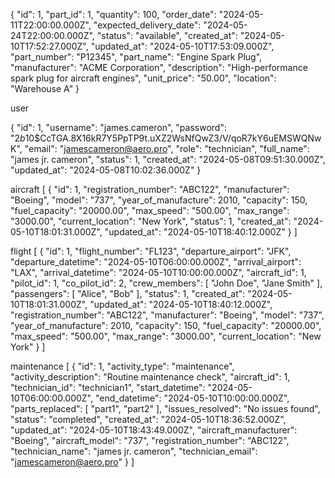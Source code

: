 {
  "id": 1,
  "part_id": 1,
  "quantity": 100,
  "order_date": "2024-05-11T22:00:00.000Z",
  "expected_delivery_date": "2024-05-24T22:00:00.000Z",
  "status": "available",
  "created_at": "2024-05-10T17:52:27.000Z",
  "updated_at": "2024-05-10T17:53:09.000Z",
  "part_number": "P12345",
  "part_name": "Engine Spark Plug",
  "manufacturer": "ACME Corporation",
  "description": "High-performance spark plug for aircraft engines",
  "unit_price": "50.00",
  "location": "Warehouse A"
}

user

{
  "id": 1,
  "username": "james.cameron",
  "password": "$2b$10$CcTGA.8X16kR7Y5PpTP9t.uXZ2WsNfQwZ3/V/qoR7kY6uEMSWQNwK",
  "email": "jamescameron@aero.pro",
  "role": "technician",
  "full_name": "james jr. cameron",
  "status": 1,
  "created_at": "2024-05-08T09:51:30.000Z",
  "updated_at": "2024-05-08T10:02:36.000Z"
}

aircraft
[
  {
    "id": 1,
    "registration_number": "ABC122",
    "manufacturer": "Boeing",
    "model": "737",
    "year_of_manufacture": 2010,
    "capacity": 150,
    "fuel_capacity": "20000.00",
    "max_speed": "500.00",
    "max_range": "3000.00",
    "current_location": "New York",
    "status": 1,
    "created_at": "2024-05-10T18:01:31.000Z",
    "updated_at": "2024-05-10T18:40:12.000Z"
  }
]

flight
[
  {
    "id": 1,
    "flight_number": "FL123",
    "departure_airport": "JFK",
    "departure_datetime": "2024-05-10T06:00:00.000Z",
    "arrival_airport": "LAX",
    "arrival_datetime": "2024-05-10T10:00:00.000Z",
    "aircraft_id": 1,
    "pilot_id": 1,
    "co_pilot_id": 2,
    "crew_members": [
      "John Doe",
      "Jane Smith"
    ],
    "passengers": [
      "Alice",
      "Bob"
    ],
    "status": 1,
    "created_at": "2024-05-10T18:01:31.000Z",
    "updated_at": "2024-05-10T18:40:12.000Z",
    "registration_number": "ABC122",
    "manufacturer": "Boeing",
    "model": "737",
    "year_of_manufacture": 2010,
    "capacity": 150,
    "fuel_capacity": "20000.00",
    "max_speed": "500.00",
    "max_range": "3000.00",
    "current_location": "New York"
  }
]

maintenance
[
  {
    "id": 1,
    "activity_type": "maintenance",
    "activity_description": "Routine maintenance check",
    "aircraft_id": 1,
    "technician_id": "technician1",
    "start_datetime": "2024-05-10T06:00:00.000Z",
    "end_datetime": "2024-05-10T10:00:00.000Z",
    "parts_replaced": [
      "part1",
      "part2"
    ],
    "issues_resolved": "No issues found",
    "status": "completed",
    "created_at": "2024-05-10T18:36:52.000Z",
    "updated_at": "2024-05-10T18:43:49.000Z",
    "aircraft_manufacturer": "Boeing",
    "aircraft_model": "737",
    "registration_number": "ABC122",
    "technician_name": "james jr. cameron",
    "technician_email": "jamescameron@aero.pro"
  }
]